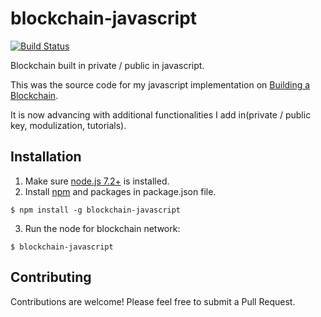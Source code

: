 # blockchain-javascript

[![Build Status](https://travis-ci.org/dvf/blockchain.svg?branch=master)](https://travis-ci.org/dvf/blockchain)

Blockchain built in private / public in javascript.

This was the source code for my javascript implementation on [Building a Blockchain](https://medium.com/p/117428612f46). 

It is now advancing with additional functionalities I add in(private / public key, modulization, tutorials).


## Installation

1. Make sure [node.js 7.2+](https://nodejs.org/en/) is installed. 
2. Install [npm](https://www.npmjs.com/) and packages in package.json file.


```
$ npm install -g blockchain-javascript
```

3. Run the node for blockchain network:
```
$ blockchain-javascript
```    
## Contributing

Contributions are welcome! Please feel free to submit a Pull Request.


